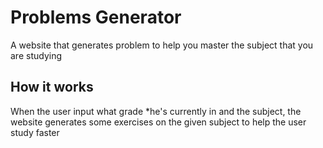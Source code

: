 # Problems Generator 
A website that generates problem to help you master the subject that you are studying

## How it works
When the user input what grade *he's currently in and the subject, the website generates some exercises on the given subject to help the user study faster
